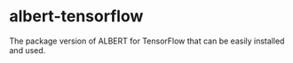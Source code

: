 # albert-tensorflow
The package version of ALBERT for TensorFlow that can be easily installed and used.
